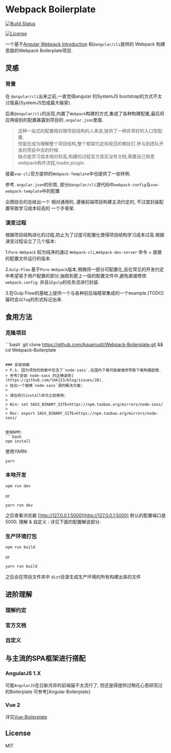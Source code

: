 # Webpack Boilerplate

[![Build Status](https://travis-ci.org/aquariuslt/webpack-boilerplate.svg?branch=master)](https://github.com/aquariuslt/webpack-boilerplate)

[![License](https://img.shields.io/github/license/aquariuslt/webpack-boilerplate.svg)](https://github.com/aquariuslt/webpack-boilerplate)

一个基于[Angular Webpack Introduction](https://angular.io/docs/ts/latest/guide/webpack.html)
和`@angular/cli`提供的 Webpack 构建思路的Webpack Boilerplate项目.


## 灵感
### 背景
在 `@angular/cli`出来之前,一直觉得angular 的SystemJS bootstrap的方式不太讨我喜(SystemJS恐成最大输家).

后来`@angular/cli`的出现,内置了`Webpack`构建的方式,集成了各种构建配置,最后将应用级别的配置暴露到项目的`.angular.json`里面.

> 这种一站式的配置相对理项目结构的人来说,提供了一种非常好的入口型配置.  
> 但是在成为理解整个项目结构,整个框架约定和规范的螺丝钉,参与到团队开发的项目中去的时候.  
>缺点是学习成本相对较高,构建的过程官方其实没有文档,需要自己熟悉webpack构件流程,loader,plugin.   


接着`vue-cli`官方提供的`Webpack-Template`中也提供了一些样例.

参考`.angular.json`的形势,
部分`@angular/cli`源代码中`webpack-config`与`vue-webpack-template`中的配置

企图综合的总结出一个
相对通用的,
遵循前端项目构建主流约定的,
不过度封装配置导致学习成本较高的
一个手骨架.

### 演变过程
根据项目结构进化的过程,防止为了过度可配置化使得项目结构学习成本过高.根据演变过程设立了几个版本:

1.`Pure-Webpack` 较为纯净的通过 `Webpack-cli`,`Webpack-dev-server` 命令 + 直接的配置文件运行的版本.

2.`Gulp-Flow` 基于`Pure-Webpack`版本,稍微将一部分可配置化,且在常见的开发约定中希望易于用户配置的部分,抽取到更上一级的配置文件中,避免直接修改`webpack.config`.
并且以`gulp`的任务流进行封装.

3.在Gulp Flow的基础上提供一个与各种前后端框架集成的一个example.[TODO]
届时会以`Tag`的形式标记出来.


## 食用方法

### 克隆项目
```bash`
git clone https://github.com/Aquariuslt/Webpack-Boilerplate.git && cd Webpack-Boilerplate
```

### 安装依赖
> P.S. 因为项目的依赖中包含了`node-sass`.在国内下载可能被墙而导致下载构建超慢.  
> 参考[安装 node-sass 的正确姿势](https://github.com/lmk123/blog/issues/28),  
> 给出一个替换`node-sass`源的解决方案:  
> 
> 请在执行install命令之前使用:  
> 
> Win: set SASS_BINARY_SITE=https://npm.taobao.org/mirrors/node-sass/
> 
> Mac: export SASS_BINARY_SITE=https://npm.taobao.org/mirrors/node-sass/


使用NPM:
```bash
npm install
```

使用YARN:
```bash
yarn
```

### 本地开发
```bash
npm run dev
```
or
```
yarn run dev
```


之后查看浏览器 [http://127.0.0.1:5000](http://127.0.0.1:5000)
默认的配置端口是 5000.
理解 & 自定义 : 详见下面的配置解说部分.

### 生产环境打包
```bash
npm run build
```

or 
``` bash
yarn run build
```

之后会在项目文件夹中
`dist`目录生成生产环境的所有构建出来的文件




## 进阶理解
### 理解约定


### 官方文档

### 自定义




## 与主流的SPA框架进行搭配

### AngularJS 1.X 
可能`AngularJS`在日新月异的前端届不太流行了, 但还是得提供过稍花心思研究过的Boilerplate
可参考[Angular Boilerplate] 


### Vue 2
详见[Vue-Boilerplate](https://github.com/Aquariuslt/Vue-Boilerplate)









## License
MIT
